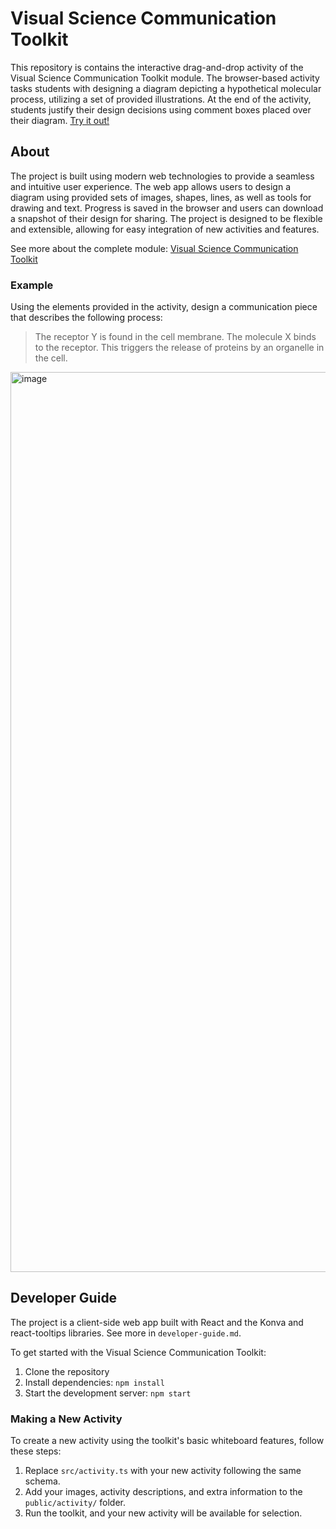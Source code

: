 # Visual Science Communication Toolkit

This repository is contains the interactive drag-and-drop activity of the Visual Science Communication Toolkit module. The browser-based activity tasks students with designing a diagram depicting a hypothetical molecular process, utilizing a set of provided illustrations. At the end of the activity, students justify their design decisions using comment boxes placed over their diagram. [Try it out!](https://visual-scicomm-toolkit.vercel.app/)

## About

The project is built using modern web technologies to provide a seamless and intuitive user experience. The web app allows users to design a diagram using provided sets of images, shapes, lines, as well as tools for drawing and text. Progress is saved in the browser and users can download a snapshot of their design for sharing. The project is designed to be flexible and extensible, allowing for easy integration of new activities and features.

See more about the complete module: [Visual Science Communication Toolkit](https://bmc1.utm.utoronto.ca/~amyz/visual_scicomm/)

### Example

Using the elements provided in the activity, design a communication piece that describes the following process:

> The receptor Y is found in the cell membrane. The molecule X binds to the receptor. This triggers the release of proteins by an organelle in the cell.

<img width="1440" alt="image" src="https://github.com/chetbae/vsctoolkit/assets/48145854/babdbf2f-c43a-4ce5-b50d-bd1c5202d1cd">

## Developer Guide

The project is a client-side web app built with React and the Konva and react-tooltips libraries. See more in `developer-guide.md`.

To get started with the Visual Science Communication Toolkit:

1. Clone the repository
2. Install dependencies: `npm install`
3. Start the development server: `npm start`

### Making a New Activity

To create a new activity using the toolkit's basic whiteboard features, follow these steps:

1. Replace `src/activity.ts` with your new activity following the same schema.
2. Add your images, activity descriptions, and extra information to the `public/activity/` folder.
3. Run the toolkit, and your new activity will be available for selection.
